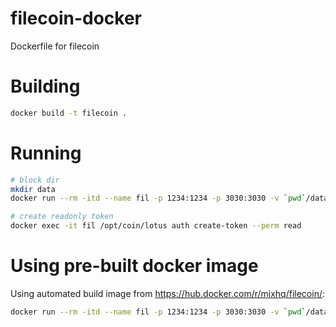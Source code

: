 # filecoin-docker
Dockerfile for filecoin


# Building

```bash
docker build -t filecoin .
```

# Running

```bash
# block dir
mkdir data
docker run --rm -itd --name fil -p 1234:1234 -p 3030:3030 -v `pwd`/data:/root/.lotus filecoin

# create readonly token
docker exec -it fil /opt/coin/lotus auth create-token --perm read
```

# Using pre-built docker image

Using automated build image from <https://hub.docker.com/r/mixhq/filecoin/>:

```bash
docker run --rm -itd --name fil -p 1234:1234 -p 3030:3030 -v `pwd`/data:/root/.lotus mixhq/filecoin
```
